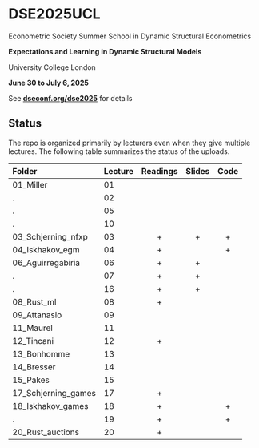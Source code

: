 # DSE2025UCL

Econometric Society Summer School in Dynamic Structural Econometrics

**Expectations and Learning in Dynamic Structural Models**

University College London

**June 30 to July 6, 2025**

See [**dseconf.org/dse2025**](https://dseconf.org/dse2025) for details


## Status

The repo is organized primarily by lecturers even when they give multiple lectures. The following table summarizes the status of the uploads.

| Folder | Lecture | Readings | Slides | Code |
|:---|:---|:--:|:-:|:-:|
01_Miller           | 01 | | | |
.                   | 02 | | | |
.                   | 05 | | | |
.                   | 10 | | | |
03_Schjerning_nfxp  | 03 | + | + | + |
04_Iskhakov_egm     | 04 | + | | + |
06_Aguirregabiria   | 06 | + | + | |
.                   | 07 | + | + | |
.                   | 16 | + | + | |
08_Rust_ml          | 08 | + | | |
09_Attanasio        | 09 | | | |
11_Maurel           | 11 | | | |
12_Tincani          | 12 | + | | |
13_Bonhomme         | 13 | | | |
14_Bresser          | 14 | | | |
15_Pakes            | 15 | | | |
17_Schjerning_games | 17 | + | | |
18_Iskhakov_games   | 18 | + | | + |
.                   | 19 | + | | + |
20_Rust_auctions    | 20 | + | | |
